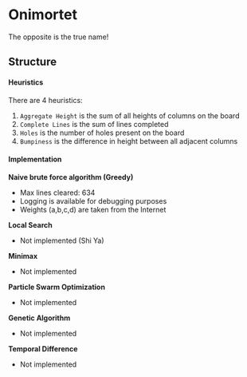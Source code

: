 # Onimortet
The opposite is the true name!

## Structure
#### Heuristics
There are 4 heuristics:

1. `Aggregate Height` is the sum of all heights of columns on the board
1. `Complete Lines` is the sum of lines completed
1. `Holes` is the number of holes present on the board
1. `Bumpiness` is the difference in height between all adjacent columns

#### Implementation
**Naive brute force algorithm (Greedy)** 

* Max lines cleared: 634
* Logging is available for debugging purposes
* Weights (a,b,c,d) are taken from the Internet

**Local Search**

* Not implemented (Shi Ya)

**Minimax**

* Not implemented

**Particle Swarm Optimization**

* Not implemented

**Genetic Algorithm**

* Not implemented

**Temporal Difference**

* Not implemented
